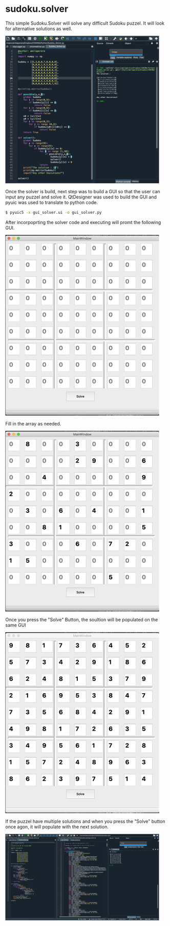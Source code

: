 # sudoku.solver
This simple Sudoku.Solver will solve any difficult Sudoku puzzel. It will look for alternative solutions as well.

<img src="Screen_Shot0.png" width="480" />

Once the solver is build, next step was to build a GUI so that the user can input any puzzel and solve it. QtDesigner was used to build the GUI and pyuic was used to translate to python code.

```sh
$ pyuic5 -x gui_solver.ui -o gui_solver.py
```

After incorpoprting the solver code and executing will promt the following GUI.

<img src="Screen_Shot1.png" width="480" />

Fill in the array as needed.

<img src="Screen_Shot2.png" width="480" />

Once you press the "Solve" Button, the soultion will be populated on the same GUI

<img src="Screen_Shot3.png" width="480" />

If the puzzel have multiple solutions and when you press the "Solve" button once agon, it will populate with the next solution.

<img src="Screen_Shot4.png" width="480" />

